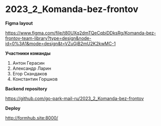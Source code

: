 # 2023_2_Komanda-bez-frontov

__Figma layout__

  https://www.figma.com/file/t80UXq2dmTQeCqbiDDksRg/Komanda-bez-frontov-team-library?type=design&node-id=0%3A1&mode=design&t=VZuGjB2mU2K2kwMC-1

__Участники команды__
 1. Антон Герасин
 2. Александр Ларин
 3. Егор Скандаков
 4. Константин Горшков

__Backend repository__

  https://github.com/go-park-mail-ru/2023_2_Komanda-bez-frontov

__Deploy__

http://formhub.site:8000/

